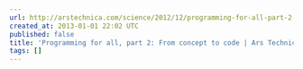 ```yaml
---
url: http://arstechnica.com/science/2012/12/programming-for-all-part-2-from-concept-to-code/
created_at: 2013-01-01 22:02 UTC
published: false
title: 'Programming for all, part 2: From concept to code | Ars Technica'
tags: []
---
```



